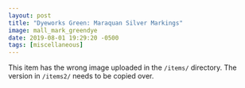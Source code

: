 ```yaml
---
layout: post
title: "Dyeworks Green: Maraquan Silver Markings"
image: mall_mark_greendye
date: 2019-08-01 19:29:20 -0500
tags: [miscellaneous]
---
```


This item has the wrong image uploaded in the `/items/` directory. The version in `/items2/` needs to be copied over.
